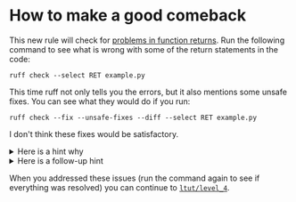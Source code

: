 # How to make a good comeback

This new rule will check for [problems in function returns](https://docs.astral.sh/ruff/rules/#flake8-return-ret).
Run the following command to see what is wrong with some of the return statements in the code:

```
ruff check --select RET example.py
```

This time ruff not only tells you the errors, but it also mentions some unsafe fixes.
You can see what they would do if you run:

```
ruff check --fix --unsafe-fixes --diff --select RET example.py
```
I don't think these fixes would be satisfactory.
<details>
  <summary>Here is a hint why</summary>
  
Look at the type hint for the return type of `regulate_voice`.
  
</details>

<details>
  <summary>Here is a follow-up hint</summary>
  
Implicit `Optional` is no [longer allowed](https://github.com/python/peps/pull/689).
We want to return a `str` type and not `None`.
  
</details>

When you addressed these issues (run the command again to see if everything was resolved) you can continue to [`ltut/level_4`](https://github.com/dobraczka/linting-tutorial/blob/main/ltut/level_4/README.md).
